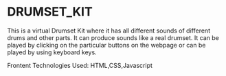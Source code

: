 # DRUMSET_KIT
This is a virtual Drumset Kit where it has all different sounds of different drums and other parts. It can produce sounds like a real drumset. It can be played by clicking on the particular buttons on the webpage or can be played by using keyboard keys.

Frontent Technologies Used: HTML,CSS,Javascript
